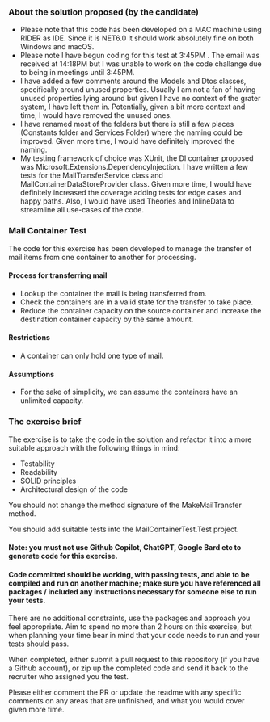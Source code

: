 ### About the solution proposed (by the candidate)
- Please note that this code has been developed on a MAC machine using RIDER as IDE. Since it is NET6.0 it should work absolutely fine on both Windows and macOS.
- Please note I have begun coding for this test at 3:45PM . The email was received at 14:18PM but I was unable to work on the code challange due to being in meetings until 3:45PM.
- I have added a few comments around the Models and Dtos classes, specifically around unused properties. Usually I am not a fan of having unused properties lying around but given I have no context of the grater system, I have left them in. Potentially, given a bit more context and time, I would have removed the unused ones.
- I have renamed most of the folders but there is still a few places (Constants folder and Services Folder) where the naming could be improved. Given more time, I would have definitely improved the naming.
- My testing framework of choice was XUnit, the DI container proposed was Microsoft.Extensions.DependencyInjection. I have written a few tests for the MailTransferService class and MailContainerDataStoreProvider class. Given more time, I would have definitely increased the coverage adding tests for edge cases and happy paths. Also, I would have used Theories and InlineData to streamline all use-cases of the code.

### Mail Container Test 

The code for this exercise has been developed to manage the transfer of mail items from one container to another for processing.

#### Process for transferring mail

- Lookup the container the mail is being transferred from.
- Check the containers are in a valid state for the transfer to take place.
- Reduce the container capacity on the source container and increase the destination container capacity by the same amount.

#### Restrictions

- A container can only hold one type of mail.


#### Assumptions

- For the sake of simplicity, we can assume the containers have an unlimited capacity.

### The exercise brief

The exercise is to take the code in the solution and refactor it into a more suitable approach with the following things in mind:

- Testability
- Readability
- SOLID principles
- Architectural design of the code

You should not change the method signature of the MakeMailTransfer method.

You should add suitable tests into the MailContainerTest.Test project.

#### Note: you must not use Github Copilot, ChatGPT, Google Bard etc to generate code for this exercise.
#### Code committed should be working, with passing tests, and able to be compiled and run on another machine; make sure you have referenced all packages / included any instructions necessary for someone else to run your tests.

There are no additional constraints, use the packages and approach you feel appropriate. Aim to spend no more than 2 hours on this exercise, but when planning your time bear in mind that your code needs to run and your tests should pass.

When completed, either submit a pull request to this repository (if you have a Github account), or zip up the completed code and
send it back to the recruiter who assigned you the test. 

Please either comment the PR or update the readme with any specific comments on any areas that are unfinished, and what you would cover given more time.

